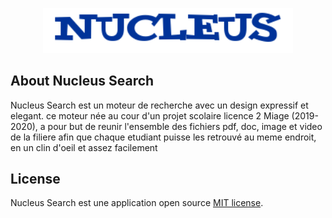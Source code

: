 <p align="center"><a href="https://bynucleus.herokuapp.com/" target="_blank"><img src="public/images/logo2.png" width="400"></a></p>

## About Nucleus Search

Nucleus Search est un moteur de recherche avec un design expressif et elegant. ce moteur née au cour d'un projet scolaire licence 2 Miage (2019-2020), a pour but de reunir l'ensemble des fichiers pdf, doc, image et video  de la filiere afin que chaque etudiant puisse les retrouvé au meme endroit, en un clin d'oeil et assez facilement

## License

Nucleus Search est une application open source [MIT license](https://opensource.org/licenses/MIT).

